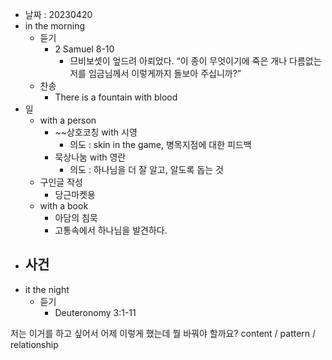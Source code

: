 - 날짜 : 20230420
- in the morning
	- 듣기
		- 2 Samuel 8-10
			- 므비보셋이 엎드려 아뢰었다. “이 종이 무엇이기에 죽은 개나 다름없는 저를 임금님께서 이렇게까지 돌보아 주십니까?” 
	- 찬송
		- There is a fountain with blood
- 일
	- with a person
		- ~~상호코칭 with 시영
			- 의도 : skin in the game, 병목지점에 대한 피드백
		- 묵상나눔 with 영란
			- 의도 : 하나님을 더 잘 알고, 알도록 돕는 것
	- 구인글 작성
		- 당근마켓용
	- with a book
		- 아담의 침묵
		- 고통속에서 하나님을 발견하다.
- 사건
	- 
- it the night
	- 듣기
		- Deuteronomy 3:1-11






저는 이거를 하고 싶어서 어제 이렇게 했는데 뭘 바꿔야 할까요?
content / pattern / relationship